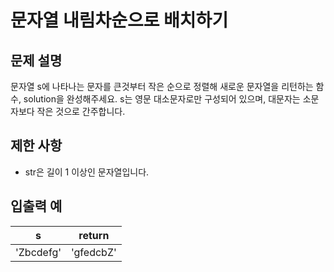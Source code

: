 # 문자열 내림차순으로 배치하기

## 문제 설명

문자열 s에 나타나는 문자를 큰것부터 작은 순으로 정렬해 새로운 문자열을 리턴하는 함수, solution을 완성해주세요.
s는 영문 대소문자로만 구성되어 있으며, 대문자는 소문자보다 작은 것으로 간주합니다.

## 제한 사항

- str은 길이 1 이상인 문자열입니다.

## 입출력 예

|     s     |  return   |
| :-------: | :-------: |
| 'Zbcdefg' | 'gfedcbZ' |

